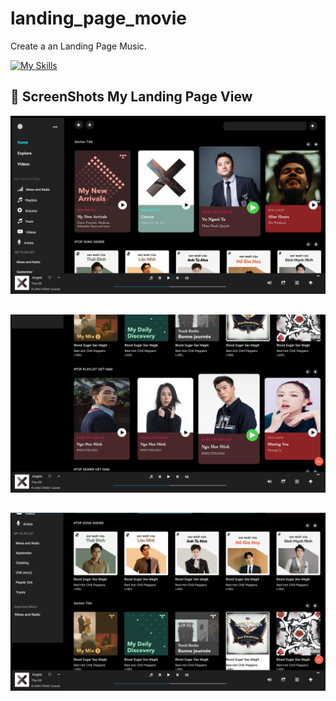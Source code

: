 # landing_page_movie
Create a an Landing Page Music.

[![My Skills](https://skillicons.dev/icons?i=js,html,css,figma)](https://skillicons.dev)


## 📸 ScreenShots My Landing Page View

![Alt text](/day4_landing_page_movies/assets/img/imgGit/page_3.png)

##
![Alt text](/day4_landing_page_movies/assets/img/imgGit/page_2.png)

## 

![Alt text](/day4_landing_page_movies/assets/img/imgGit/page_1.png)



